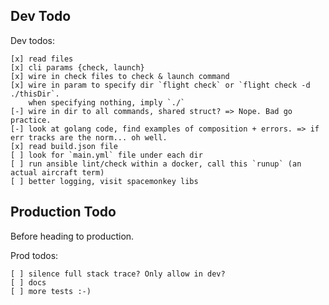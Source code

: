 ## Dev Todo

Dev todos:

    [x] read files
    [x] cli params {check, launch}
    [x] wire in check files to check & launch command
    [x] wire in param to specify dir `flight check` or `flight check -d ./thisDir`.
        when specifying nothing, imply `./`
    [-] wire in dir to all commands, shared struct? => Nope. Bad go practice.
    [-] look at golang code, find examples of composition + errors. => if err tracks are the norm... oh well.
    [x] read build.json file
    [ ] look for `main.yml` file under each dir
    [ ] run ansible lint/check within a docker, call this `runup` (an actual aircraft term)
    [ ] better logging, visit spacemonkey libs

## Production Todo

Before heading to production.

Prod todos:

    [ ] silence full stack trace? Only allow in dev?
    [ ] docs
    [ ] more tests :-)
